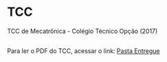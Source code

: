 # TCC
TCC de Mecatrônica - Colégio Técnico Opção (2017)
##
Para ler o PDF do TCC, acessar o link: [Pasta Entregue](https://github.com/gabref/TCC/blob/main/Pasta%20Entregue.pdf)
